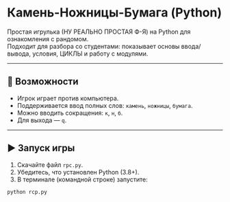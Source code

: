 # Камень-Ножницы-Бумага (Python)

Простая игрулька (НУ РЕАЛЬНО ПРОСТАЯ Ф-Я) на Python для ознакомления с рандомом.  
Подходит для разбора со студентами: показывает основы ввода/вывода, условия, ЦИКЛЫ и работу с модулями.

---

## 📌 Возможности
- Игрок играет против компьютера.
- Поддерживается ввод полных слов: `камень`, `ножницы`, `бумага`.
- Можно вводить сокращения: `к`, `н`, `б`.
- Для выхода — `q`.

---

## ▶️ Запуск игры
1. Скачайте файл `rpc.py`.
2. Убедитесь, что установлен Python (3.8+).
3. В терминале (командной строке) запустите:

```bash
python rcp.py
```
